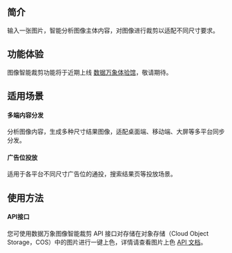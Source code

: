 
## 简介

输入一张图片，智能分析图像主体内容，对图像进行裁剪以适配不同尺寸要求。

## 功能体验

图像智能裁剪功能将于近期上线 [数据万象体验馆](https://cloud.tencent.com/act/pro/ciExhibition)，敬请期待。


## 适用场景

#### 多端内容分发

分析图像内容，生成多种尺寸结果图像，适配桌面端、移动端、大屏等多平台同步分发。

#### 广告位投放

适用于各平台不同尺寸广告位的通投，搜索结果页等投放场景。



## 使用方法

#### API接口

您可使用数据万象图像智能裁剪 API 接口对存储在对象存储（Cloud Object Storage，COS）中的图片进行一键上色，详情请查看图片上色 [API 文档](https://cloud.tencent.com/document/product/460/83791)。



